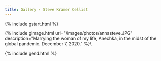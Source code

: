 ```yaml
---
title: Gallery ‹ Steve Kramer Cellist
---
```

{% include gstart.html %}





{% include gimage.html url="/images/photos/annasteve.JPG" 
description="Marrying the woman of my life, Anechka, in the midst of the global pandemic. December 7, 2020." %}\






  
{% include gend.html %}


